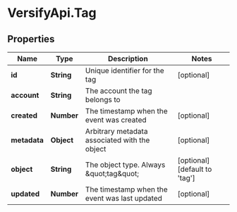 # VersifyApi.Tag

## Properties

Name | Type | Description | Notes
------------ | ------------- | ------------- | -------------
**id** | **String** | Unique identifier for the tag | [optional] 
**account** | **String** | The account the tag belongs to | 
**created** | **Number** | The timestamp when the event was created | [optional] 
**metadata** | **Object** | Arbitrary metadata associated with the object | [optional] 
**object** | **String** | The object type. Always \&quot;tag\&quot; | [optional] [default to &#39;tag&#39;]
**updated** | **Number** | The timestamp when the event was last updated | [optional] 


